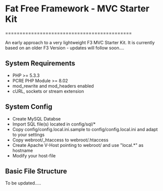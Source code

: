 # Fat Free Framework - MVC Starter Kit
============================================

An early approach to a very lightweight F3 MVC Starter Kit. 
It is currently based on an older F3 Version - updates will follow soon....

## System Requirements

* PHP >= 5.3.3
* PCRE PHP Module >=  8.02
* mod_rewrite and mod_headers enabled
* cURL, sockets or stream extension 

## System Config

* Create MySQL Databse
* Import SQL file(s) located in config/sql/*
* Copy config/config.local.ini.sample to config/config.local.ini and adapt to your settings
* Copy webroot/_htaccess to webroot/.htaccess
* Create Apache V-Host pointing to webroot/ and use "local.*" as hostname
* Modify your host-file

## Basic File Structure

To be updated.....

